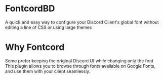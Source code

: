 # FontcordBD

A quick and easy way to configure your Discord Client's global font without editing a line of CSS or using large themes

# Why Fontcord
Some prefer keeping the original Discord UI while changing only the font. This plugin allows you to browse through fonts available on Google Fonts, and use them with your client seamlessly.
